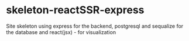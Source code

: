 # skeleton-reactSSR-express
Site skeleton using express for the backend, postgresql and sequalize for the database and react(jsx) - for visualization

